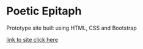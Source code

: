# Poetic Epitaph
Prototype site built using HTML, CSS and Bootstrap

[link to site click here](https://scarrollkeene.github.io/poetry_prototype/)
